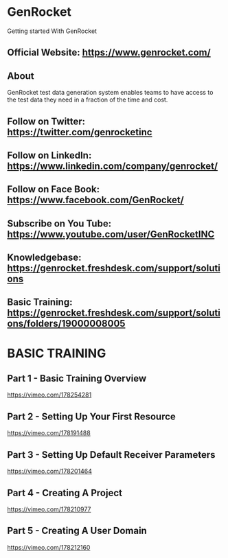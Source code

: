 # GenRocket
Getting started With GenRocket

## Official Website: https://www.genrocket.com/

## About
 GenRocket test data generation system enables teams to have access to the test data they need in a fraction of the time and cost. 
 ## Follow on Twitter: https://twitter.com/genrocketinc
 ##  Follow on LinkedIn: https://www.linkedin.com/company/genrocket/
 ##  Follow on Face Book: https://www.facebook.com/GenRocket/
 ##  Subscribe on You Tube: https://www.youtube.com/user/GenRocketINC
 
 ## Knowledgebase: https://genrocket.freshdesk.com/support/solutions
 
## Basic Training: https://genrocket.freshdesk.com/support/solutions/folders/19000008005

# BASIC TRAINING

## Part 1 - Basic Training Overview
https://vimeo.com/178254281

## Part 2 - Setting Up Your First Resource
https://vimeo.com/178191488

## Part 3 - Setting Up Default Receiver Parameters
https://vimeo.com/178201464

## Part 4 - Creating A Project
https://vimeo.com/178210977

## Part 5 - Creating A User Domain
https://vimeo.com/178212160








 

